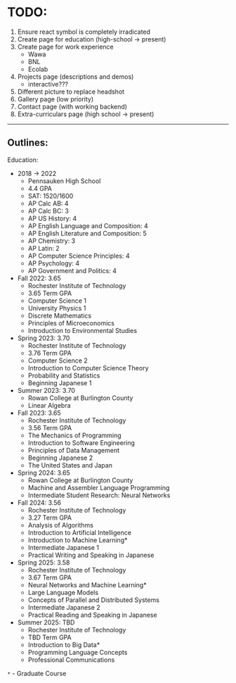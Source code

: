# TODO:

1. Ensure react symbol is completely irradicated
2. Create page for education (high-school -> present)
3. Create page for work experience
    - Wawa
    - BNL
    - Ecolab
4. Projects page (descriptions and demos)
    - interactive???
5. Different picture to replace headshot
6. Gallery page (low priority)
7. Contact page (with working backend)
8. Extra-curriculars page (high school -> present)

--------------------------------------------------
## Outlines:

Education: 

- 2018 -> 2022
    - Pennsauken High School
    - 4.4 GPA
    - SAT: 1520/1600
    - AP Calc AB: 4
    - AP Calc BC: 3
    - AP US History: 4
    - AP English Language and Composition: 4
    - AP English Literature and Composition: 5
    - AP Chemistry: 3
    - AP Latin: 2
    - AP Computer Science Principles: 4
    - AP Psychology: 4
    - AP Government and Politics: 4
- Fall 2022: 3.65
    - Rochester Institute of Technology
    - 3.65 Term GPA
    - Computer Science 1
    - University Physics 1
    - Discrete Mathematics
    - Principles of Microeconomics
    - Introduction to Environmental Studies
- Spring 2023: 3.70
    - Rochester Institute of Technology
    - 3.76 Term GPA
    - Computer Science 2
    - Introduction to Computer Science Theory
    - Probability and Statistics
    - Beginning Japanese 1
- Summer 2023: 3.70
    - Rowan College at Burlington County
    - Linear Algebra
- Fall 2023: 3.65
    - Rochester Institute of Technology
    - 3.56 Term GPA
    - The Mechanics of Programming
    - Introduction to Software Engineering
    - Principles of Data Management
    - Beginning Japanese 2
    - The United States and Japan
- Spring 2024: 3.65
    - Rowan College at Burlington County
    - Machine and Assembler Language Programming
    - Intermediate Student Research: Neural Networks
- Fall 2024: 3.56
    - Rochester Institute of Technology
    - 3.27 Term GPA
    - Analysis of Algorithms
    - Introduction to Artificial Intelligence
    - Introduction to Machine Learning*
    - Intermediate Japanese 1
    - Practical Writing and Speaking in Japanese
- Spring 2025: 3.58
    - Rochester Institute of Technology
    - 3.67 Term GPA
    - Neural Networks and Machine Learning*
    - Large Language Models
    - Concepts of Parallel and Distributed Systems
    - Intermediate Japanese 2
    - Practical Reading and Speaking in Japanese
- Summer 2025: TBD
    - Rochester Institute of Technology
    - TBD Term GPA
    - Introduction to Big Data*
    - Programming Language Concepts
    - Professional Communications

`*` - Graduate Course
